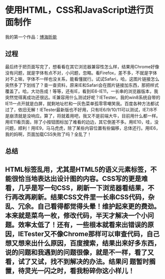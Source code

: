 # 使用HTML，CSS和JavaScript进行页面制作
我的第一个作品：<a href="https://supervsky.github.io/mebqn/page/">博海昕能</a>

<h2>过程</h2>
    <p>最后终于把页面写完了，想看看在其它浏览器兼容性怎么样，结果用Chrome好像没有问题，就是字体有点不对，小问题，忽略。看Firefox，差不多，不就是字体对不上嘛，字体不一样也没关系，能看懂就行。试试Safari，哈，这图片链接怎么突然多了下划线了？查一查资料，原来IE和Safari会在图片链接加东西，那把样式覆盖了。哈，大功告成！等等，还有IE，看到IE6-IE11，一长串的浏览器版本，我突然觉得离成功还很远。IE兼容用什么测试好呢？IETester。我的win8系统自带的IE11一点开就是白屏，就剩地址栏和一灰色菜单孤零零嘲笑我。百度各种方法都试过了，依旧无解！IETester最新版也不好用，只有IE6/9/10/11可以测试，IE7/8不是崩溃就是没响应。算了，将就着用吧，我又不是前端大牛，目前用什么都一样。用IE11看页面，除了小按钮图标加了难看的边边，其它倒差不多。用IE10，哇，没问题，顺利！用IE9，马马虎虎，除了某些内容位置有些偏移，总体还行。用IE6，我的妈啊，页面加载CSS失败了吗？全乱了！</p>
    
<h2>总结<h2>
    <p>HTML标签乱用，尤其是HTML5的语义元素标签，不能很恰当地表达出设计图的内容。CSS写的更是难看，几乎是写一句CSS，刷新一下浏览器看结果，不行再改再刷新。结果CSS文件里一长串CSS代码，杂乱、冗余。自己看得都觉得头晕！维护起来更的费劲。本来就是菜鸟一枚，修改代码，半天才解决一个小问题。效率太低了！还有，一些根本就看来出错误的原因，IETester又不像Chrome那样可以审查代码，自己想又想来出什么原因，百度搜索，结果出来好多东西，说的问题和我遇到的问题很像，就是不一样，看了又看，试了又试，找不到解决的办法。结果问    题暂时搁置，待灵光一闪之时，看我粉碎你这小样儿！<p>
